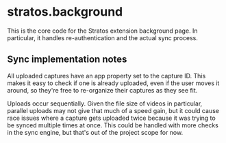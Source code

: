 # stratos.background

This is the core code for the Stratos extension background page. In particular,
it handles re-authentication and the actual sync process.

## Sync implementation notes

All uploaded captures have an app property set to the capture ID. This makes it
easy to check if one is already uploaded, even if the user moves it around, so
they're free to re-organize their captures as they see fit.

Uploads occur sequentially. Given the file size of videos in particular,
parallel uploads may not give that much of a speed gain, but it could cause
race issues where a capture gets uploaded twice because it was trying to be
synced multiple times at once. This could be handled with more checks in the
sync engine, but that's out of the project scope for now.
